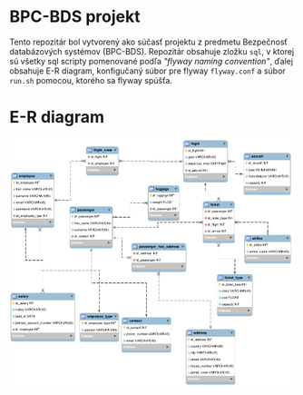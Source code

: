 # BPC-BDS projekt
Tento repozitár bol vytvorený ako súčasť projektu z predmetu Bezpečnosť databázových systémov (BPC-BDS). Repozitár obsahuje zložku `sql`, v ktorej sú všetky sql scripty pomenované podľa *"flyway naming convention"*, ďalej obsahuje E-R diagram, konfigučaný súbor pre flyway `flyway.conf` a súbor `run.sh` pomocou, ktorého sa flyway spúšťa.

# E-R diagram
![diagram](BDS-ER-diagram.png)
